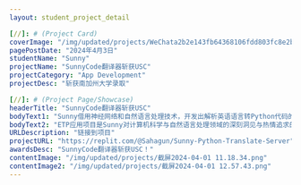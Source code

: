 ```yaml
---
layout: student_project_detail

[//]: # (Project Card)
coverImage: "/img/updated/projects/WeChata2b2e143fb64368106fdd803fc8e2b25.jpg"
pagePostDate: "2024年4月3日"
studentName: "Sunny"
projectName: "SunnyCode翻译器斩获USC"
projectCategory: "App Development"
projectDesc: "斩获南加州大学录取"

[//]: # (Project Page/Showcase)
headerTitle: "SunnyCode翻译器斩获USC"
bodyText1: "Sunny借用神经网络和自然语言处理技术，开发出解析英语语言转Python代码的Web应用——ETP！不仅赋能编程学习，还助力行业工作者提升工作效率。"
bodyText2: "ETP应用项目是Sunny对计算机科学与自然语言处理领域的深刻洞见与热情追求的结晶。面对海量编程信息，她利用PyTorch库和Python Tokenizer，仿佛筑起一座指引航向的灯塔，让编程工作者更容易获得他们需要的信息。"
URLDescription: "链接到项目"
projectURL: "https://replit.com/@Sahagun/Sunny-Python-Translate-Server"
awardsDesc: "SunnyCode翻译器斩获USC！"
contentImage: "/img/updated/projects/截屏2024-04-01 11.18.34.png"
contentImage2: "/img/updated/projects/截屏2024-04-01 12.57.43.png"
---
```


